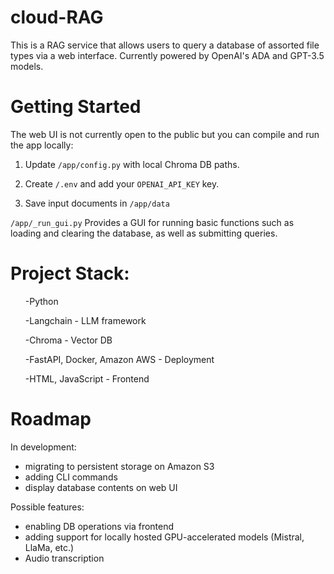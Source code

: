 # cloud-RAG

This is a RAG service that allows users to query a database of assorted file types via a web interface. Currently powered by OpenAI's ADA and GPT-3.5 models.

# Getting Started

The web UI is not currently open to the public but you can compile and run the app locally:

1. Update <code>/app/config.py</code> with local Chroma DB paths.

2. Create <code>/.env</code> and add your <code>OPENAI_API_KEY</code> key.

3. Save input documents in <code>/app/data</code>

<code>/app/_run_gui.py</code> Provides a GUI for running basic functions such as loading and clearing the database, as well as submitting queries.


# Project Stack:

<ul>

  -Python
  
  -Langchain - LLM framework
  
  -Chroma - Vector DB
  
  -FastAPI, Docker, Amazon AWS - Deployment
  
  -HTML, JavaScript - Frontend
  
</ul>

# Roadmap

In development:
- migrating to persistent storage on Amazon S3
- adding CLI commands
- display database contents on web UI

Possible features:
- enabling DB operations via frontend
- adding support for locally hosted GPU-accelerated models (Mistral, LlaMa, etc.)
- Audio transcription


